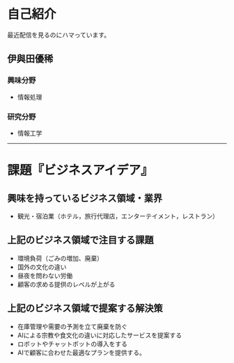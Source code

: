 # 自己紹介
最近配信を見るのにハマっています。
## 伊與田優稀
### 興味分野
- 情報処理
### 研究分野
- 情報工学
* * *
# 課題『ビジネスアイデア』
## 興味を持っているビジネス領域・業界
- 観光・宿泊業（ホテル，旅行代理店，エンターテイメント，レストラン）
## 上記のビジネス領域で注目する課題
- 環境負荷（ごみの増加、廃棄）
- 国外の文化の違い
- 昼夜を問わない労働
- 顧客の求める提供のレベルが上がる
## 上記のビジネス領域で提案する解決策
- 在庫管理や需要の予測を立て廃棄を防ぐ
- AIによる宗教や食文化の違いに対応したサービスを提案する
- ロボットやチャットボットの導入をする
- AIで顧客に合わせた最適なプランを提供する。
